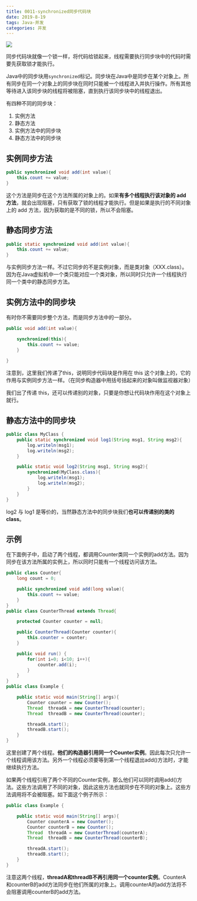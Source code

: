 ```yaml
---
title: 0011-synchronized同步代码块
date: 2019-8-19
tags: Java-并发
categories: 并发
---
```


![](http://ifeve.com/wp-content/uploads/2013/04/keys_and_lock_holding250.jpg)

同步代码块就像一个锁一样，将代码给锁起来，线程需要执行同步块中的代码时需要先获取锁才能执行。

Java中的同步块用`synchronized`标记。同步块在Java中是同步在某个对象上。所有同步在同一个对象上的同步块在同时只能被一个线程进入并执行操作。所有其他等待进入该同步块的线程将被阻塞，直到执行该同步块中的线程退出。

有四种不同的同步块：

1. 实例方法
2. 静态方法
3. 实例方法中的同步块
4. 静态方法中的同步块

## 实例同步方法

```java
public synchronized void add(int value){
    this.count += value;
}
```

这个方法是同步在这个方法所属的对象上的。如果**有多个线程执行该对象的 add 方法**，就会出现阻塞，只有获取了锁的线程才能执行。但是如果是执行的不同对象上的 add 方法，因为获取的是不同的锁，所以不会阻塞。



## 静态同步方法

```java
public static synchronized void add(int value){
    this.count += value;
}
```

与实例同步方法一样。不过它同步的不是实例对象，而是类对象（XXX.class）。因为在Java虚拟机中一个类只能对应一个类对象，所以同时只允许一个线程执行同一个类中的静态同步方法。



## 实例方法中的同步块

有时你不需要同步整个方法，而是同步方法中的一部分。

```java
public void add(int value){

    synchronized(this){
        this.count += value;
    }
    
}
```

注意到，这里我们传递了this，说明同步代码块是作用在 this 这个对象上的，它的作用与实例同步方法一样。（在同步构造器中用括号括起来的对象叫做监视器对象）

我们出了传递 this，还可以传递别的对象，只要是你想让代码块作用在这个对象上就行。



## 静态方法中的同步块

```java
public class MyClass {
    public static synchronized void log1(String msg1, String msg2){
        log.writeln(msg1);
        log.writeln(msg2);
    }

    public static void log2(String msg1, String msg2){
        synchronized(MyClass.class){
            log.writeln(msg1);
            log.writeln(msg2);
        }
    }
}
```

log2 与 log1 是等价的，当然静态方法中的同步块我们**也可以传递别的类的 class**。



## 示例

在下面例子中，启动了两个线程，都调用Counter类同一个实例的add方法。因为同步在该方法所属的实例上，所以同时只能有一个线程访问该方法。

```java
public class Counter{
    long count = 0;

    public synchronized void add(long value){
        this.count += value;
    }
}
public class CounterThread extends Thread{

    protected Counter counter = null;

    public CounterThread(Counter counter){
        this.counter = counter;
    }

    public void run() {
        for(int i=0; i<10; i++){
            counter.add(i);
        }
    }
}
public class Example {

    public static void main(String[] args){
        Counter counter = new Counter();
        Thread  threadA = new CounterThread(counter);
        Thread  threadB = new CounterThread(counter);

        threadA.start();
        threadB.start();
    }
}
```

这里创建了两个线程。**他们的构造器引用同一个Counter实例**。因此每次只允许一个线程调用该方法。另外一个线程必须要等到第一个线程退出add()方法时，才能继续执行方法。

如果两个线程引用了两个不同的Counter实例，那么他们可以同时调用add()方法。这些方法调用了不同的对象，因此这些方法也就同步在不同的对象上。这些方法调用将不会被阻塞。如下面这个例子所示：

```java
public class Example {

    public static void main(String[] args){
        Counter counterA = new Counter();
        Counter counterB = new Counter();
        Thread  threadA = new CounterThread(counterA);
        Thread  threadB = new CounterThread(counterB);

        threadA.start();
        threadB.start();
    }
}
```

注意这两个线程，**threadA和threadB不再引用同一个counter实例**。CounterA和counterB的add方法同步在他们所属的对象上。调用counterA的add方法将不会阻塞调用counterB的add方法。

